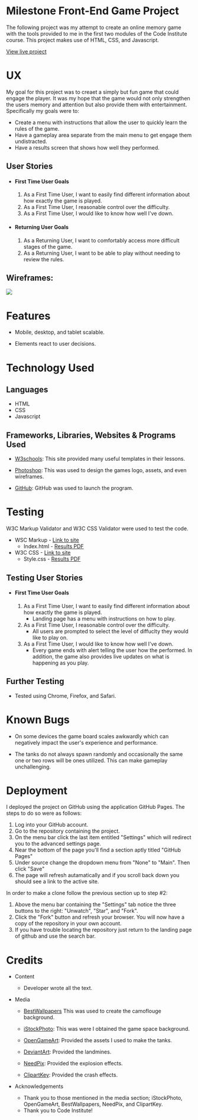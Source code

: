 # Milestone Front-End Game Project

The following project was my attempt to create an online memory game with the tools provided to me in the first two modules of the Code Institute course. 
This project makes use of HTML, CSS, and Javascript.

[View live project](https://nickspriggs.github.io/game-project/)

# UX

My goal for this project was to creaet a simply but fun game that could engage the player. It was my hope that the game would not only
strengthen the users memory and attention but also provide them with entertainment. Specifically my goals were to:
- Create a menu with instructions that allow the user to quickly learn the rules of the game.
- Have a gameplay area separate from the main menu to get engage them undistracted.
- Have a results screen that shows how well they performed.


## User Stories

-   #### First Time User Goals

    1. As a First Time User, I want to easily find different information about how exactly the game is played.
    2. As a First Time User, I reasonable control over the difficulty.
    3. As a First Time User, I would like to know how well I've down.    

-   #### Returning User Goals

    1. As a Returning User, I want to comfortably access more difficult stages of the game.
    2. As a Returning User, I want to be able to play without needing to review the rules.

## Wireframes:

<img src="assets/images/wireframes/homepage-wireframe.png">


# Features

- Mobile, desktop, and tablet scalable.

- Elements react to user decisions.

# Technology Used

## Languages

- HTML
- CSS
- Javascript

## Frameworks, Libraries, Websites & Programs Used

- [W3schools](https://www.w3schools.com/): This site provided many useful templates in their lessons.

- [Photoshop](https://photoshop.com/en): This was used to design the games logo, assets, and even wireframes. 

- [GitHub](https://github.com/): GitHub was used to launch the program.



# Testing
W3C Markup Validator and W3C CSS Validator were used to test the code. 

- WSC Markup - [Link to site](https://validator.w3.org/)
    - Index.html - <a href="assets/PDFs/Index - Success.pdf"> Results PDF </a>
- W3C CSS - [Link to site](https://jigsaw.w3.org/css-validator/#validate_by_input)
    - Style.css - <a href="assets/PDFs/CSS - Success.pdf">Results PDF </a>

## Testing User Stories

-  #### First Time User Goals

    1. As a First Time User, I want to easily find different information about how exactly the game is played.
        - Landing page has a menu with instructions on how to play.
    2. As a First Time User, I reasonable control over the difficulty.
        - All users are prompted to select the level of diffuclty they would like to play on.
    3. As a First Time User, I would like to know how well I've down.  
        - Every game ends with alert telling the user how the performed. In addition, the game also provides live updates on what is happening as you play.


## Further Testing

- Tested using Chrome, Firefox, and Safari.

# Known Bugs

- On some devices the game board scales awkwardly which can negatively impact the user's experience and performance.

- The tanks do not always spawn randomly and occasionally the same one or two rows will be ones utilized. This can make gameplay unchallenging.

# Deployment

I deployed the project on GitHub using the application GitHub Pages. The steps to do so were as follows:
1.  Log into your GitHub account. 
2.  Go to the repository containing the project.
3.  On the menu bar click the last item entitled "Settings" which will redirect you to the advanced settings page.
4.  Near the bottom of the page you'll find a section aptly titled "GitHub Pages"
5.  Under source change the dropdown menu from "None" to "Main". Then click "Save"
6.  The page will refresh autamatically and if you scroll back down you should see a link to the active site.

In order to make a clone follow the previous section up to step #2:
1.  Above the menu bar containing the "Settings" tab notice the three buttons to the right: "Unwatch", "Star", and "Fork".
2.  Click the "Fork" button and refresh your browser. You will now have a copy of the repository in your own account.
3.  If you have trouble locating the repository just return to the landing page of github and use the search bar.

# Credits

- Content
    - Developer wrote all the text.

- Media
    - [BestWallpapers](https://besthqwallpapers.com/textures/summer-camouflage-texture-dark-green-camouflage-texture-dark-green-camouflage-background-camouflage-texture-138419) This was used to create the camoflouge background.

    - [iStockPhoto](https://www.istockphoto.com/vector/top-view-of-the-city-with-a-desert-gm922427730-253211217): This was were I obtained the game space background.

    - [OpenGameArt](https://opengameart.org/content/top-down-painted-tanks): Provided the assets I used to make the tanks.    

    - [DeviantArt](deviantart.com/toraiinxamikaze/art/Halo-Reach-Landmine-243453712): Provided the landmines.

    - [NeedPix](needpix.com/photo/950289/comic-blast-blast-effect-explosion-effect-comic-blast-effect-comic-explosion-effect-boom-bang-cartoon): Provided the explosion effects.

    - [ClipartKey](clipartkey.com/view/ombTxT_popart-cartoon-comicbook-crash-textstickers-text-onomatopoeia-crash/.png): Provided the crash effects.

- Acknowledgements
    - Thank you to those mentioned in the media section; iStockPhoto, OpenGameArt, BestWallpapers, NeedPix, and ClipartKey.
    - Thank you to Code Institute!